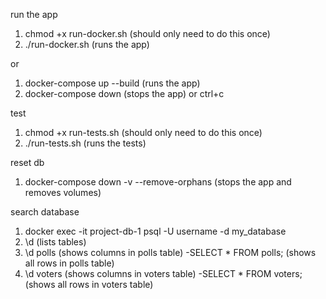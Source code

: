 run the app

1. chmod +x run-docker.sh (should only need to do this once)
2. ./run-docker.sh (runs the app)

or 

1. docker-compose up --build (runs the app)
2. docker-compose down (stops the app) or ctrl+c

test

1. chmod +x run-tests.sh (should only need to do this once)
2. ./run-tests.sh (runs the tests)

reset db
1. docker-compose down -v --remove-orphans (stops the app and removes volumes)

search database

1. docker exec -it project-db-1 psql -U username -d my_database
2. \d (lists tables)
3. \d polls (shows columns in polls table)
    -SELECT * FROM polls; (shows all rows in polls table)
4. \d voters (shows columns in voters table)
    -SELECT * FROM voters; (shows all rows in voters table)

